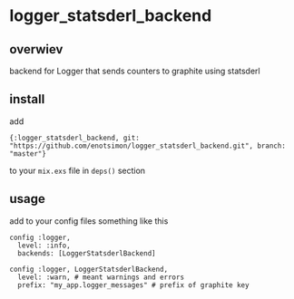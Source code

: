 # logger_statsderl_backend

## overwiev

backend for Logger that sends counters to graphite using statsderl


## install

add

`{:logger_statsderl_backend, git: "https://github.com/enotsimon/logger_statsderl_backend.git", branch: "master"}`

to your `mix.exs` file in `deps()` section


## usage

add to your config files something like this

```
config :logger,
  level: :info,
  backends: [LoggerStatsderlBackend]

config :logger, LoggerStatsderlBackend,
  level: :warn, # meant warnings and errors
  prefix: "my_app.logger_messages" # prefix of graphite key
```

